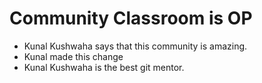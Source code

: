 # Community Classroom is OP

- Kunal Kushwaha says that this community is amazing.
- Kunal made this change
- Kunal Kushwaha is the best git mentor.
